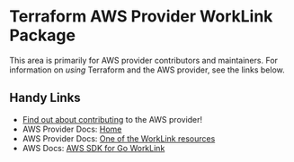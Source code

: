 # Terraform AWS Provider WorkLink Package

This area is primarily for AWS provider contributors and maintainers. For information on _using_ Terraform and the AWS provider, see the links below.

## Handy Links

* [Find out about contributing](https://hashicorp.github.io/terraform-provider-aws/#contribute) to the AWS provider!
* AWS Provider Docs: [Home](https://registry.terraform.io/providers/hashicorp/aws/latest/docs)
* AWS Provider Docs: [One of the WorkLink resources](https://registry.terraform.io/providers/hashicorp/aws/latest/docs/resources/worklink_fleet)
* AWS Docs: [AWS SDK for Go WorkLink](https://docs.aws.amazon.com/sdk-for-go/api/service/worklink/)
